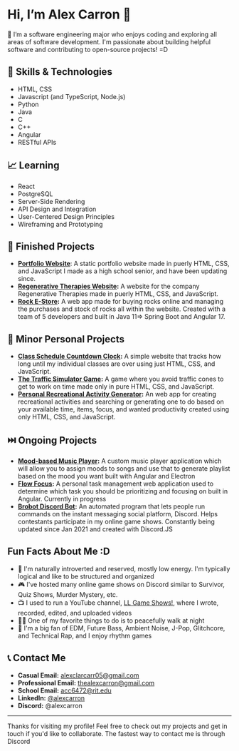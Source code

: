 # Hi, I’m Alex Carron 👋

👀 I’m a software engineering major who enjoys coding and exploring all areas of software development. I'm passionate about building helpful software and contributing to open-source projects! =D

## 🌳 Skills & Technologies
- HTML, CSS
- Javascript (and TypeScript, Node.js)
- Python
- Java
- C
- C++
- Angular
- RESTful APIs

## 📈 Learning
- React
- PostgreSQL
- Server-Side Rendering
- API Design and Integration
- User-Centered Design Principles
- Wireframing and Prototyping

## 📂 Finished Projects
- **[Portfolio Website](https://github.com/alexcarron/portfolio)**: A static portfolio website made in puerly HTML, CSS, and JavaScript I made as a high school senior, and have been updating since.
- **[Regenerative Therapies Website](https://github.com/alexcarron/regenerative-therapies/):** A website for the company Regenerative Therapies made in puerly HTML, CSS, and JavaScript.
- **[Rock E-Store](https://github.com/alexcarron/rock-estore):** A web app made for buying rocks online and managing the purchases and stock of rocks all within the website. Created with a team of 5 developers and built in Java 11=> Spring Boot and Angular 17.

## 🔽 Minor Personal Projects
- **[Class Schedule Countdown Clock](https://github.com/alexcarron/schedule):** A simple website that tracks how long until my individual classes are over using just HTML, CSS, and JavaScript.
- **[The Traffic Simulator Game](https://github.com/alexcarron/traffic_simulator):** A game where you avoid traffic cones to get to work on time made only in pure HTML, CSS, and JavaScript.
- **[Personal Recreational Activity Generator](https://github.com/alexcarron/recreational-activity-generator):** An web app for creating recreational activities and searching or generating one to do based on your available time, items, focus, and wanted productivity created using only HTML, CSS, and JavaScript.

## ⏭️ Ongoing Projects
- **[Mood-based Music Player](https://github.com/alexcarron/music-player):** A custom music player application which will allow you to assign moods to songs and use that to generate playlist based on the mood you want built with Angular and Electron
- **[Flow Focus](https://github.com/alexcarron/flow-focus):** A personal task management web application used to determine which task you should be prioritizing and focusing on built in Angular. Currently in progress
- **[Brobot Discord Bot](https://github.com/alexcarron/brobot):** An automated program that lets people run commands on the instant messaging social platform, Discord. Helps contestants participate in my online game shows. Constantly being updated since Jan 2021 and created with Discord.JS

## Fun Facts About Me :D
- 🤫 I'm naturally introverted and reserved, mostly low energy. I'm typically logical and like to be structured and organized
- 🎮 I've hosted many online game shows on Discord similar to Survivor, Quiz Shows, Murder Mystery, etc.
- 📺 I used to run a YouTube channel, [LL Game Shows!](https://youtube.com/LLGameShows), where I wrote, recorded, edited, and uploaded videos
- 🚶‍♂️ One of my favorite things to do is to peacefully walk at night
- 🎵 I'm a big fan of EDM, Future Bass, Ambient Noise, J-Pop, Glitchcore, and Technical Rap, and I enjoy rhythm games

## 📞 Contact Me
- **Casual Email:** <a href="mailto:alexclarcarr05+github@gmail.com">alexclarcarr05@gmail.com</a>
- **Professional Email:** <a href="mailto:thealexcarron+github@gmail.com">thealexcarron@gmail.com</a>
- **School Email:** <a href="mailto:acc6472@rit.edu">acc6472@rit.edu</a>
- **LinkedIn:** [@alexcarron](https://www.linkedin.com/in/alexcarron/)
- **Discord:** @alexcarron

---

Thanks for visiting my profile! Feel free to check out my projects and get in touch if you'd like to collaborate. The fastest way to contact me is through Discord

